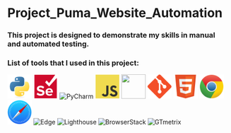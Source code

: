 # Project_Puma_Website_Automation
### This project is designed to demonstrate my skills in manual and automated testing.
### List of tools that I used in this project:
<div>
  <img src="https://github.com/devicons/devicon/blob/master/icons/python/python-original.svg" title="Python" alt="Python" width="55" height="55"/>
  <img src="https://github.com/devicons/devicon/blob/master/icons/selenium/selenium-original.svg" title="Selenium" alt="Selenium" width="55"/>
  <img src="https://upload.wikimedia.org/wikipedia/commons/1/1d/PyCharm_Icon.svg" title="PyCharm" alt="PyCharm" width="55"/>
  <img src="https://github.com/devicons/devicon/blob/master/icons/javascript/javascript-original.svg" title="JavaScript" alt="JavaScript" width="55" height="55"/>
  <img src="https://res.cloudinary.com/postman/image/upload/t_team_logo/v1629869194/team/2893aede23f01bfcbd2319326bc96a6ed0524eba759745ed6d73405a3a8b67a8" width="55" height="55"/>
  <img src="https://github.com/devicons/devicon/blob/master/icons/git/git-original.svg" width="55" height="55" />
  <img src="https://github.com/devicons/devicon/blob/master/icons/html5/html5-original.svg" title="HTML5" alt="HTML" width="55" height="55"/>
  <img src="https://github.com/devicons/devicon/blob/master/icons/chrome/chrome-original.svg" title="Chrome" alt="Chrome" width="55" height="55"/>
  <img src="https://github.com/devicons/devicon/blob/master/icons/safari/safari-original.svg" title="Safari" alt="Safari" width="55" height="55"/>
  <img src="https://avatars.githubusercontent.com/u/11354582?s=200&v=4" title="Edge" alt="Edge" width="55"/>
  <img src="https://lh3.googleusercontent.com/JsGtt7BHEbHhQl5OzJikROL49WGoN0fBNcU_mvLRjWqx7nm7r7rzdG0DpET4qcK1FhNkFpcKf600G-Eoxx-_q3D4iA=s120" title="Lighthouse" alt="Lighthouse" width="55"/>
  <img src="https://images.g2crowd.com/uploads/product/image/large_detail/large_detail_49cb08ff13adca52db37c64dd94c2154/browserstack-browserstack.png" title="BrowserStack" alt="BrowserStack" width="55"/>
  <img src="https://cdn.icon-icons.com/icons2/2699/PNG/512/gtmetrix_logo_icon_171030.png" title="GTmetrix" alt="GTmetrix" width="55" height="55"/>
